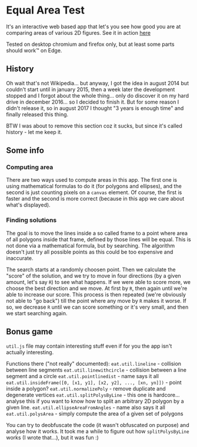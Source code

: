 # Equal Area Test

It's an interactive web based app that let's you see how good you are at comparing areas of various 2D figures.
See it in action [here](https://zb3.github.io/EqualAreaTest/)

Tested on desktop chromium and firefox only, but at least some parts should work™ on Edge.


## History

Oh wait that's not Wikipedia... but anyway, I got the idea in august 2014 but couldn't start until in january 2015, then a week later the development stopped and I forgot about the whole thing... only do discover it on my hard drive in december 2016... so I decided to finish it. But for some reason I didn't release it, so in august 2017 I thought "3 years is enough time" and finally released this thing.

BTW I was about to remove this section coz it sucks, but since it's called history - let me keep it.


## Some info


### Computing area

There are two ways used to compute areas in this app. The first one is using mathematical formulas to do it (for polygons and ellipses), and the second is just counting pixels on a `canvas` element. Of course, the first is faster and the second is more correct (because in this app we care about what's displayed).

### Finding solutions

The goal is to move the lines inside a so called frame to a point where area of all polygons inside that frame, defined by those lines will be equal. This is not done via a mathematical formula, but by searching. The algorithm doesn't just try all possible points as this could be too expensive and inaccurate.

The search starts at a randomly choosen point. Then we calculate the "score" of the solution, and we try to move in four directions (by a given amount, let's say `R`) to see what happens. If we were able to score more, we choose the best direction and we move. At first by `R`, then again until we're able to increase our score. This process is then repeated (we're obviously not able to "go back") till the point where any move by `R` makes it worse. If so, we decrease `R` until we can score something or it's very small, and then we start searching again.


## Bonus game

`util.js` file may contain interesting stuff even if for you the app isn't actually interesting.

Functions there ("not really" documented):
`eat.util.lineline` - collision between line segments
`eat.util.linewithcircle` - collision between a line segment and a circle
`eat.util.pointlinedist` - name says it all
`eat.util.insideFrame([0, [x1, y1], [x2, y2], ..., [xn, yn]])` - point inside a polygon?
`eat.util.normalizePoly` - remove duplicate and degenerate vertices
`eat.util.splitPolysByLine` - this one is hardcore... analyse this if you want to know how to split an arbitrary 2D polygon by a given line.
`eat.util.ellipseAreaFromAngles` - name also says it all
`eat.util.polysArea` - simply compute the area of a given set of polygons

You can try to deobfuscate the code (it wasn't obfuscated on purpose) and analyse how it works. It took me a while to figure out how `splitPolysByLine` works (I wrote that...), but it was fun :)